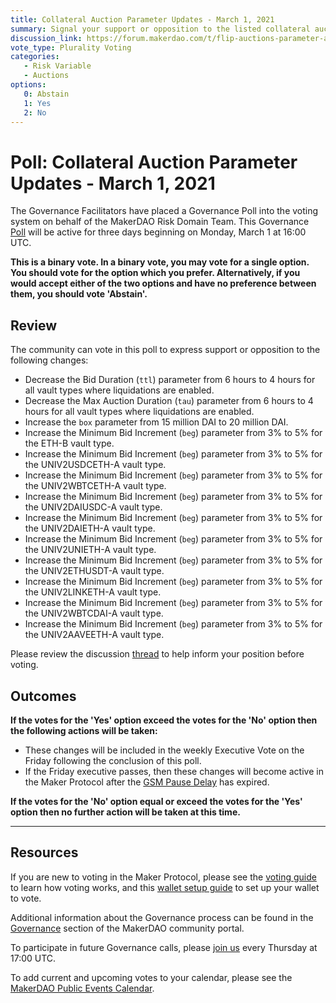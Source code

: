 ```yaml
---
title: Collateral Auction Parameter Updates - March 1, 2021
summary: Signal your support or opposition to the listed collateral auction parameter updates
discussion_link: https://forum.makerdao.com/t/flip-auctions-parameter-adjustment-proposal/6732
vote_type: Plurality Voting
categories:
   - Risk Variable
   - Auctions
options:
   0: Abstain
   1: Yes
   2: No
---
```

# Poll: Collateral Auction Parameter Updates - March 1, 2021

The Governance Facilitators have placed a Governance Poll into the voting system on behalf of the MakerDAO Risk Domain Team. This Governance [Poll](https://community-development.makerdao.com/en/learn/governance/on-chain-gov) will be active for three days beginning on Monday, March 1 at 16:00 UTC.

**This is a binary vote. In a binary vote, you may vote for a single option. You should vote for the option which you prefer. Alternatively, if you would accept either of the two options and have no preference between them, you should vote 'Abstain'.**

## Review

The community can vote in this poll to express support or opposition to the following changes: 
* Decrease the Bid Duration (`ttl`) parameter from 6 hours to 4 hours for all vault types where liquidations are enabled.
* Decrease the Max Auction Duration (`tau`) parameter from 6 hours to 4 hours for all vault types where liquidations are enabled.
* Increase the `box` parameter from 15 million DAI to 20 million DAI.
* Increase the Minimum Bid Increment (`beg`) parameter from 3% to 5% for the ETH-B vault type.
* Increase the Minimum Bid Increment (`beg`) parameter from 3% to 5% for the UNIV2USDCETH-A vault type.
* Increase the Minimum Bid Increment (`beg`) parameter from 3% to 5% for the UNIV2WBTCETH-A vault type.
* Increase the Minimum Bid Increment (`beg`) parameter from 3% to 5% for the UNIV2DAIUSDC-A vault type.
* Increase the Minimum Bid Increment (`beg`) parameter from 3% to 5% for the UNIV2DAIETH-A vault type.
* Increase the Minimum Bid Increment (`beg`) parameter from 3% to 5% for the UNIV2UNIETH-A vault type.
* Increase the Minimum Bid Increment (`beg`) parameter from 3% to 5% for the UNIV2ETHUSDT-A vault type.
* Increase the Minimum Bid Increment (`beg`) parameter from 3% to 5% for the UNIV2LINKETH-A vault type.
* Increase the Minimum Bid Increment (`beg`) parameter from 3% to 5% for the UNIV2WBTCDAI-A vault type.
* Increase the Minimum Bid Increment (`beg`) parameter from 3% to 5% for the UNIV2AAVEETH-A vault type.

Please review the discussion [thread](https://forum.makerdao.com/t/flip-auctions-parameter-adjustment-proposal/6732) to help inform your position before voting.

## Outcomes

**If the votes for the 'Yes' option exceed the votes for the 'No' option then the following actions will be taken:**
* These changes will be included in the weekly Executive Vote on the Friday following the conclusion of this poll.
* If the Friday executive passes, then these changes will become active in the Maker Protocol after the [GSM Pause Delay](https://community-development.makerdao.com/en/learn/governance/param-gsm-pause-delay) has expired.

**If the votes for the 'No' option equal or exceed the votes for the 'Yes' option then no further action will be taken at this time.**

---

## Resources

If you are new to voting in the Maker Protocol, please see the [voting guide](https://community-development.makerdao.com/en/learn/governance/how-voting-works/) to learn how voting works, and this [wallet setup guide](https://community-development.makerdao.com/en/learn/governance/voting-setup/) to set up your wallet to vote.

Additional information about the Governance process can be found in the [Governance](https://community-development.makerdao.com/en/learn/governance) section of the MakerDAO community portal.

To participate in future Governance calls, please [join us](https://github.com/makerdao/community/tree/master/governance/governance-and-risk-meetings) every Thursday at 17:00 UTC.

To add current and upcoming votes to your calendar, please see the [MakerDAO Public Events Calendar](https://calendar.google.com/calendar/embed?src=makerdao.com_3efhm2ghipksegl009ktniomdk%40group.calendar.google.com&ctz=UTC&mode=week&showCalendars=0&showPrint=0).
